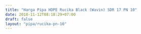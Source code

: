 ```yaml
---
title: "Harga Pipa HDPE Rucika Black (Wavin) SDR 17 PN 10"
date: 2018-11-12T08:18:29+07:00
draft: false
layout: "pipa/rucika-pn-10"
---
```



